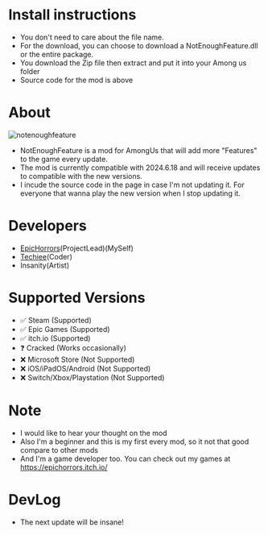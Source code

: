 # Install instructions

- You don't need to care about the file name.
- For the download, you can choose to download a NotEnoughFeature.dll or the entire package.
- You download the Zip file then extract and put it into your Among us folder
- Source code for the mod is above

# About
![notenoughfeature](https://github.com/user-attachments/assets/88f76a9a-7d00-40b2-bf37-e26eeeaf2fdd)



- NotEnoughFeature is a mod for AmongUs that will add more "Features" to the game every update.
- The mod is currently compatible with 2024.6.18 and will receive updates to compatible with the new versions.
- I incude the source code in the page in case I'm not updating it. For everyone that wanna play the new version when I stop updating it.

# Developers
- [EpicHorrors](https://github.com/EpicHorrors)(ProjectLead)(MySelf)
- [Techiee](https://github.com/the-real-techiee)(Coder)
- Insanity(Artist)

# Supported Versions
- ✅ Steam (Supported)
- ✅ Epic Games (Supported)
- ✅ itch.io (Supported)
- ❓ Cracked (Works occasionally)
- ❌ Microsoft Store (Not Supported)
- ❌ iOS/iPadOS/Android (Not Supported)
- ❌ Switch/Xbox/Playstation (Not Supported)


# Note
- I would like to hear your thought on the mod
- Also I'm a beginner and this is my first every mod, so it not that good compare to other mods
- And I'm a game developer too. You can check out my games at https://epichorrors.itch.io/

# DevLog
- The next update will be insane!

